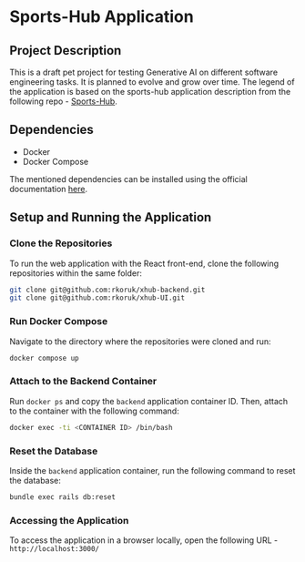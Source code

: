 # Sports-Hub Application

## Project Description

This is a draft pet project for testing Generative AI on different software engineering tasks. It is planned to evolve and grow over time. The legend of the application is based on the sports-hub application description from the following repo - [Sports-Hub](https://github.com/dark-side/sports-hub).

## Dependencies

- Docker
- Docker Compose

The mentioned dependencies can be installed using the official documentation [here](https://docs.docker.com/compose/install/).

## Setup and Running the Application

### Clone the Repositories

To run the web application with the React front-end, clone the following repositories within the same folder:

```sh
git clone git@github.com:rkoruk/xhub-backend.git
git clone git@github.com:rkoruk/xhub-UI.git
```

### Run Docker Compose

Navigate to the directory where the repositories were cloned and run:

```sh
docker compose up
```

### Attach to the Backend Container

Run `docker ps` and copy the `backend` application container ID. Then, attach to the container with the following command:

```sh
docker exec -ti <CONTAINER ID> /bin/bash
```

### Reset the Database

Inside the `backend` application container, run the following command to reset the database:

```sh
bundle exec rails db:reset
```

### Accessing the Application
To access the application in a browser locally, open the following URL - `http://localhost:3000/`
